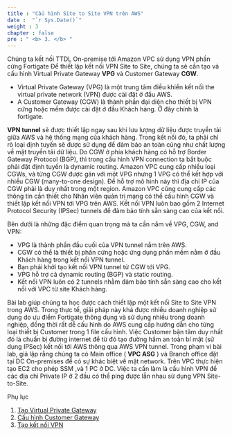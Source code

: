 ```yaml
---
title : "Cấu hình Site to Site VPN trên AWS"
date :  "`r Sys.Date()`" 
weight : 3 
chapter : false
pre : " <b> 3. </b> "
---
```


Chúng ta kết nối TTDL On-premise tới Amazon VPC sử dụng VPN phần cứng Fortigate
Để thiết lập kết nối VPN Site to Site, chúng ta sẽ cần tạo và cấu hình Virtual Private Gateway **VPG** và Customer Gateway **CGW**.
- Virtual Private Gateway (VPG) là một trung tâm điều khiển kết nối the virtual private network (VPN) được cài đặt ở đầu AWS.
- A Customer Gateway (CGW) là thành phần đại diện cho thiết bị VPN cứng hoặc mềm được cài đặt ở đầu Khách hàng. Ở đây chính là fortigate.

**VPN tunnel** sẽ được thiết lập ngay sau khi lưu lượng dữ liệu được truyền tải giữa AWS và hệ thống mạng của khách hàng. Trong kết nối đó, ta phải chỉ rõ loại định tuyến sẽ được sử dụng để đảm bảo an toàn cũng như chất lượng về mặt truyền tải dữ liệu.
Do CGW ở phía khách hàng có hỗ trợ Border Gateway Protocol (BGP), thì trong cấu hình VPN connection ta bắt buộc phải đặt định tuyến là dynamic routing.
Amazon VPC cung cấp nhiều loại CGWs, và từng CGW được gán với một VPG nhưng 1 VPG có thể kết hợp với nhiều CGW (many-to-one design). Để hỗ trợ mô hình này thì địa chỉ IP của CGW phải là duy nhất trong một region.
Amazon VPC cũng cung cấp các thông tin cần thiết cho Nhân viên quản trị mạng có thể cấu hình CGW và thiết lập kết nối VPN tới VPG trên AWS. Kết nối VPN luôn bao gồm 2 Internet Protocol Security (IPSec) tunnels để đảm bảo tính sẵn sàng cao của kết nối.


Bên dưới là những đặc điểm quan trọng mà ta cần nắm về VPG, CGW, and VPN:
  - VPG là thành phần đầu cuối của VPN tunnel nằm trên AWS.
  - CGW có thể là thiết bị phần cứng hoặc ứng dụng phần mềm nằm ở đầu Khách hàng trong kết nối VPN tunnel.
  - Bạn phải khởi tạo kết nối VPN tunnel từ CGW tới VPG.
  - VPG hỗ trợ cả dynamic routing (BGP) và static routing.
  - Kết nối VPN luôn có 2 tunnels nhằm đảm bảo tính sẵn sàng cao cho kết nối với VPC từ site Khách hàng.

Bài lab giúp chúng ta học được cách thiết lập một kết nối Site to Site VPN trong AWS. Trong thực tế, giải pháp này khá được nhiều doanh nghiệp sử dụng do ưu điểm Fortigate thông dụng và sử dụng nhiều trong doanh nghiệp, đồng thời rất dễ cấu hình do AWS cung cấp hướng dẫn cho từng loại thiết bị Customer trong 1 file cấu hình. Việc Customer bận tâm duy nhất đó là chuẩn bị đường internet để từ đó tạo đường hầm an toàn bí mật (sử dụng IPSec) kết nối tới AWS thông qua AWS VPN tunnel.
Trong phạm vi bài lab, giả lập rằng chúng ta có Main office ( **VPC ASG** ) và Branch office đặt tại DC On-premises để có sự khác biệt về mặt network. Trên VPC  thực hiện tạo EC2 cho phép SSM ,và 1 PC ở DC. Việc ta cần làm là cấu hình VPN để các địa chỉ Private IP ở 2 đầu có thể ping được lẫn nhau sử dụng VPN Site-to-Site.

Phụ lục
1. [Tạo Virtual Private Gateway](3.1-createvpgw/)
2. [Cấu hình Customer Gateway](3.2-createcustomergw/)
3. [Tạo kết nối VPN](3.3-createvpnconnection/)
